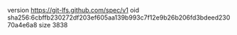 version https://git-lfs.github.com/spec/v1
oid sha256:6cbffb230272df203ef605aa139b993c7f12e9b26b206fd3bdeed23070a4e6a8
size 3838
